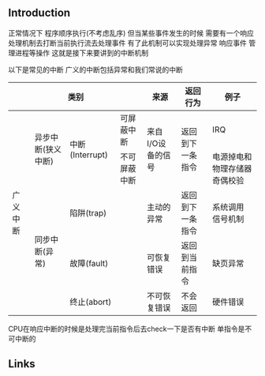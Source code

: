 ## Introduction

正常情况下 程序顺序执行(不考虑乱序) 但当某些事件发生的时候 需要有一个响应处理机制去打断当前执行流去处理事件 
有了此机制可以实现处理异常 响应事件 管理进程等操作 这就是接下来要讲到的中断机制

以下是常见的中断 广义的中断包括异常和我们常说的中断
 
<table class="tg"><thead>
  <tr>
    <th class="tg-0lax" colspan="4">类别</th>
    <th class="tg-0lax">来源</th>
    <th class="tg-0lax">返回行为</th>
    <th class="tg-0lax">例子</th>
  </tr></thead>
<tbody>
  <tr>
    <td class="tg-0lax" rowspan="5">广义中断</td>
    <td class="tg-0lax" rowspan="2">异步中断(狭义中断)</td>
    <td class="tg-0lax" rowspan="2">中断(Interrupt)</td>
    <td class="tg-0lax">可屏蔽中断</td>
    <td class="tg-0lax" rowspan="2">来自I/O设备的信号</td>
    <td class="tg-0lax" rowspan="2">返回到下一条指令</td>
    <td class="tg-0lax">IRQ</td>
  </tr>
  <tr>
    <td class="tg-0lax">不可屏蔽中断</td>
    <td class="tg-0lax">电源掉电和物理存储器奇偶校验</td>
  </tr>
  <tr>
    <td class="tg-0lax" rowspan="3">同步中断(异常)</td>
    <td class="tg-0lax" colspan="2">陷阱(trap)</td>
    <td class="tg-0lax">主动的异常</td>
    <td class="tg-0lax">返回到下一条指令</td>
    <td class="tg-0lax">系统调用 信号机制</td>
  </tr>
  <tr>
    <td class="tg-0lax" colspan="2">故障(fault)</td>
    <td class="tg-0lax">可恢复错误</td>
    <td class="tg-0lax">返回到当前指令</td>
    <td class="tg-0lax">缺页异常</td>
  </tr>
  <tr>
    <td class="tg-0lax" colspan="2">终止(abort)</td>
    <td class="tg-0lax">不可恢复错误</td>
    <td class="tg-0lax">不会返回</td>
    <td class="tg-0lax">硬件错误</td>
  </tr>
</tbody>
</table>

CPU在响应中断的时候是处理完当前指令后去check一下是否有中断 单指令是不可中断的





## Links

